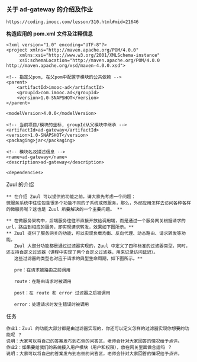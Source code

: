 
### 关于 ad-gateway 的介绍及作业  
    https://coding.imooc.com/lesson/310.html#mid=21646

**构造应用的 pom.xml 文件及注释信息**

    <?xml version="1.0" encoding="UTF-8"?>
    <project xmlns="http://maven.apache.org/POM/4.0.0"
         xmlns:xsi="http://www.w3.org/2001/XMLSchema-instance"
         xsi:schemaLocation="http://maven.apache.org/POM/4.0.0 http://maven.apache.org/xsd/maven-4.0.0.xsd">

    <!-- 指定父pom, 在父pom中配置子模块的公共依赖 -->
    <parent>
        <artifactId>imooc-ad</artifactId>
        <groupId>com.imooc.ad</groupId>
        <version>1.0-SNAPSHOT</version>
    </parent>

    <modelVersion>4.0.0</modelVersion>

    <!-- 当前项目/模块的坐标, groupId从父模块中继承 -->
    <artifactId>ad-gateway</artifactId>
    <version>1.0-SNAPSHOT</version>
    <packaging>jar</packaging>

    <!-- 模块名及描述信息 -->
    <name>ad-gateway</name>
    <description>ad-gateway</description>

    <dependencies>
    
Zuul 的介绍

    ** 在介绍 Zuul 可以提供的功能之前，请大家先考虑一个问题：
    微服务系统中往往包含很多个功能不同的子系统或微服务，那么，外部应用怎样去访问各种各样的微服务呢？这也是 Zuul 所要解决的一个主要问题。 **

    ** 在微服务架构中，后端服务往往不直接开放给调用端，而是通过一个服务网关根据请求的url，路由到相应的服务，即实现请求转发，效果如下图所示。**
    ** Zuul 提供了服务网关的功能，可以实现负载均衡、反向代理、动态路由、请求转发等功能。
       Zuul 大部分功能都是通过过滤器实现的，Zuul 中定义了四种标准的过滤器类型，同时，还支持自定义过滤器（课程中实现了两个自定义过滤器，用来记录访问延迟）。
       这些过滤器的类型也对应于请求的典型生命周期，如下图所示。**    
       
       pre：在请求被路由之前调用
       
       route：在路由请求时被调用
       
       post：在 route 和 error 过滤器之后被调用
       
       error：处理请求时发生错误时被调用
       
任务

    作业1：Zuul 的功能大部分都是由过滤器实现的，你还可以定义怎样的过滤器实现你想要的功能呢 ？
    说明：大家可以将自己的答案发布到右侧的问答区，老师会针对大家回答的情况给予点评。
    作业2：如果要给我们的系统接入用户模块（用户和权限），放在网关里面做合适吗 ？
    说明：大家可以将自己的答案发布到右侧的问答区，老师会针对大家回答的情况给予点评。       